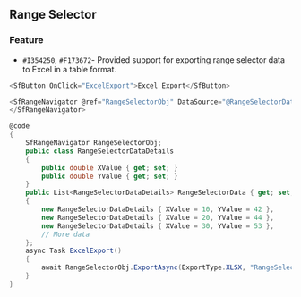 ## Range Selector

### Feature

- `#I354250`, `#F173672`- Provided support for exporting range selector data to Excel in a table format.

```csharp
<SfButton OnClick="ExcelExport">Excel Export</SfButton>

<SfRangeNavigator @ref="RangeSelectorObj" DataSource="@RangeSelectorData" XName="XValue" YName="YValue">
</SfRangeNavigator>

@code
{
    SfRangeNavigator RangeSelectorObj;
    public class RangeSelectorDataDetails
    {
        public double XValue { get; set; }
        public double YValue { get; set; }
    }
    public List<RangeSelectorDataDetails> RangeSelectorData { get; set; } = new List<RangeSelectorDataDetails>
    {
        new RangeSelectorDataDetails { XValue = 10, YValue = 42 },
        new RangeSelectorDataDetails { XValue = 20, YValue = 44 },
        new RangeSelectorDataDetails { XValue = 30, YValue = 53 },
        // More data
    };
    async Task ExcelExport()
    {
        await RangeSelectorObj.ExportAsync(ExportType.XLSX, "RangeSelectorData");
    }
}
```